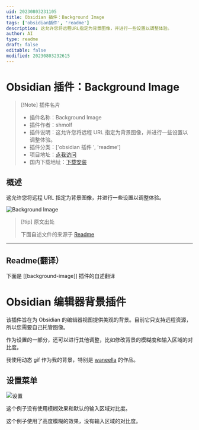 ```yaml
---
uid: 20230803231105
title: Obsidian 插件：Background Image
tags: ['obsidian插件', 'readme']
description: 这允许您将远程URL指定为背景图像，并进行一些设置以调整体验。
author: AI
type: readme
draft: false
editable: false
modified: 20230803232615
---
```


# Obsidian 插件：Background Image

> [!Note] 插件名片
> - 插件名称：Background Image
> - 插件作者：shmolf
> - 插件说明：这允许您将远程 URL 指定为背景图像，并进行一些设置以调整体验。
> - 插件分类：['obsidian 插件 ', 'readme']
> - 项目地址：[点我访问](https://github.com/shmolf/obsidian-editor-background)
> - 国内下载地址：[下载安装](https://pkmer.cn/products/plugin/pluginMarket/?background-image)

## 概述

这允许您将远程 URL 指定为背景图像，并进行一些设置以调整体验。

![Background Image](https://cdn.pkmer.cn/covers/background-image.jpeg!pkmer)

> [!tip] 原文出处
>
>下面自述文件的来源于 [Readme](https://ghproxy.net/https://raw.githubusercontent.com/shmolf/obsidian-editor-background/main/README.md)
>

---

## Readme(翻译）

下面是 [[background-image]] 插件的自述翻译

# Obsidian 编辑器背景插件

该插件旨在为 Obsidian 的编辑器视图提供美观的背景。目前它只支持远程资源，所以您需要自己托管图像。

作为设置的一部分，还可以进行其他调整，比如修改背景的模糊度和输入区域的对比度。

我使用动态 gif 作为我的背景，特别是 [waneella](https://waneella.com/) 的作品。

## 设置菜单

![设置](screenshots/SettingsMenu.jpg)

这个例子没有使用模糊效果和默认的输入区域对比度。

这个例子使用了高度模糊的效果，没有输入区域的对比度。
